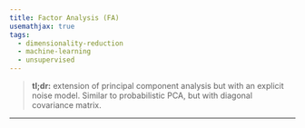 ```yaml
---
title: Factor Analysis (FA)
usemathjax: true
tags:
  - dimensionality-reduction
  - machine-learning
  - unsupervised
---
```

> **tl;dr:** extension of principal component analysis but with an explicit noise model. Similar to probabilistic PCA, but with diagonal covariance matrix.    
---
